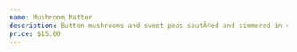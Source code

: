 ```yaml
---
name: Mushroom Matter
description: Button mushrooms and sweet peas sautÃ©ed and simmered in creamy yogurt sauce.
price: $15.00
---
```

